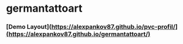 # germantattoart

### [Demo Layout](https://alexpankov87.github.io/pvc-profil/](https://alexpankov87.github.io/germantattoart/)
